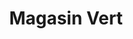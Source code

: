 ---
title: "Magasin Vert"
url: /brest/magasin-vert-rue-du-dr-augustin-jacq/
shop: centre de jardinage
---